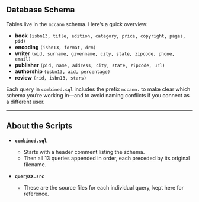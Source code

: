 ##  Database Schema

Tables live in the `mccann` schema. Here’s a quick overview:

- **book** `(isbn13, title, edition, category, price, copyright, pages, pid)`
- **encoding** `(isbn13, format, drm)`
- **writer** `(wid, surname, givenname, city, state, zipcode, phone, email)`
- **publisher** `(pid, name, address, city, state, zipcode, url)`
- **authorship** `(isbn13, aid, percentage)`
- **review** `(rid, isbn13, stars)`

Each query in `combined.sql` includes the prefix `mccann.` to make clear which schema you’re working in—and to avoid naming conflicts if you connect as a different user.

---

##  About the Scripts

- **`combined.sql`**  
  - Starts with a header comment listing the schema.  
  - Then all 13 queries appended in order, each preceded by its original filename.  

- **`queryXX.src`**  
  - These are the source files for each individual query, kept here for reference.
